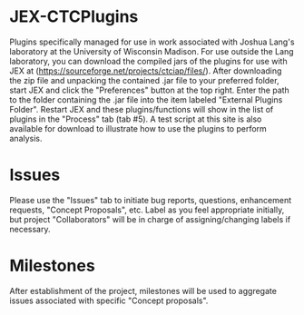# JEX-CTCPlugins
Plugins specifically managed for use in work associated with Joshua Lang's laboratory at the University of Wisconsin Madison. For use outside the Lang laboratory, you can download the compiled jars of the plugins for use with JEX at (https://sourceforge.net/projects/ctciap/files/). After downloading the zip file and unpacking the contained .jar file to your preferred folder, start JEX and click the "Preferences" button at the top right. Enter the path to the folder containing the .jar file into the item labeled "External Plugins Folder". Restart JEX and these plugins/functions will show in the list of plugins in the "Process" tab (tab #5). A test script at this site is also available for download to illustrate how to use the plugins to perform analysis.

# Issues
Please use the "Issues" tab to initiate bug reports, questions, enhancement requests, "Concept Proposals", etc. Label as you feel appropriate initially, but project "Collaborators" will be in charge of assigning/changing labels if necessary.

# Milestones
After establishment of the project, milestones will be used to aggregate issues associated with specific "Concept proposals".
